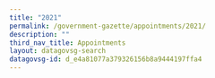 ```yaml
---
title: "2021"
permalink: /government-gazette/appointments/2021/
description: ""
third_nav_title: Appointments
layout: datagovsg-search
datagovsg-id: d_e4a81077a379326156b8a9444197ffa4
---
```

